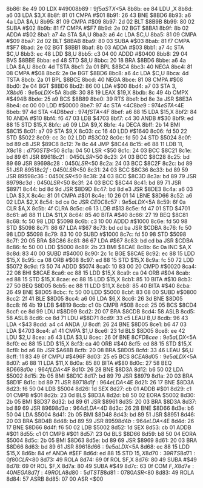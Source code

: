 8b86: 8e 49 00     LDX    #$4900
8b89: 9f 5a        STX    <$5A
8b8b: ee 84        LDU    ,X
8b8d: a6 03        LDA    $3,X
8b8f: 81 01        CMPA   #$01
8b91: 26 43        BNE    $8BD6
8b93: a6 4a        LDA    $A,U
8b95: 81 09        CMPA   #$09
8b97: 2d 02        BLT    $8B9B
8b99: 80 02        SUBA   #$02
8b9b: 81 f7        CMPA   #$F7
8b9d: 2e 02        BGT    $8BA1
8b9f: 8b 02        ADDA   #$02
8ba1: a7 4a        STA    $A,U
8ba3: a6 4c        LDA    $C,U
8ba5: 81 09        CMPA   #$09
8ba7: 2d 02        BLT    $8BAB
8ba9: 80 03        SUBA   #$03
8bab: 81 f7        CMPA   #$F7
8bad: 2e 02        BGT    $8BB1
8baf: 8b 03        ADDA   #$03
8bb1: a7 4c        STA    $C,U
8bb3: ec 48        LDD    $8,U
8bb5: c3 04 00     ADDD   #$0400
8bb8: 29 04        BVS    $8BBE
8bba: ed 48        STD    $8,U
8bbc: 20 18        BRA    $8BD6
8bbe: a6 4a        LDA    $A,U
8bc0: 4d           TSTA
8bc1: 2a 01        BPL    $8BC4
8bc3: 40           NEGA
8bc4: 81 08        CMPA   #$08
8bc6: 2e 0e        BGT    $8BD6
8bc8: a6 4c        LDA    $C,U
8bca: 4d           TSTA
8bcb: 2a 01        BPL    $8BCE
8bcd: 40           NEGA
8bce: 81 08        CMPA   #$08
8bd0: 2e 04        BGT    $8BD6
8bd2: 86 00        LDA    #$00
8bd4: a7 03        STA    $3,X
8bd6: 9e 5a        LDX    <$5A
8bd8: 30 88 19     LEAX   $19,X
8bdb: 8c 49 4b     CMPX   #$494B
8bde: 25 a9        BCS    $8B89
8be0: 39           RTS
8be1: bd 8e 3a     JSR    $8E3A
8be4: cc 00 00     LDD    #$0000
8be7: 97 4c        STA    <$4C
8be9: 97 4e        STA    <$4E
8beb: 97 4d        STA    <$4D
8bed: 97 4f        STA    <$4F
8bef: a6 88 15     LDA    $15,X
8bf2: 84 10        ANDA   #$10
8bf4: f6 47 03     LDB    $4703
8bf7: c4 30        ANDB   #$30
8bf9: ed 88 15     STD    $15,X
8bfc: a6 09        LDA    $9,X
8bfe: 4a           DECA
8bff: 2b 14        BMI    $8C15
8c01: a7 09        STA    $9,X
8c03: cc 16 40     LDD    #$1640
8c06: fd 50 22     STD    $5022
8c09: cc 3c 02     LDD    #$3C02
8c0c: fd 50 24     STD    $5024
8c0f: bd 89 c8     JSR    $89C8
8c12: 7e 8c 44     JMP    $8C44
8c15: e6 88 11     LDB    $11,X
8c18: d7 50        STB    <$50
8c1a: 04 50        LSR    <$50
8c1c: 24 03        BCC    $8C21
8c1e: bd 89 61     JSR    $8961
8c21: 04 50        LSR    <$50
8c23: 24 03        BCC    $8C28
8c25: bd 89 69     JSR    $8969
8c28: 04 50        LSR    <$50
8c2a: 24 03        BCC    $8C2F
8c2c: bd 89 51     JSR    $8951
8c2f: 04 50        LSR    <$50
8c31: 24 03        BCC    $8C36
8c33: bd 89 59     JSR    $8959
8c36: 04 50        LSR    <$50
8c38: 24 03        BCC    $8C3D
8c3a: bd 89 79     JSR    $8979
8c3d: 04 50        LSR    <$50
8c3f: 24 03        BCC    $8C44
8c41: bd 89 71     JSR    $8971
8c44: bd 8d 9d     JSR    $8D9D
8c47: bd 8d e3     JSR    $8DE3
8c4a: a6 03        LDA    $3,X
8c4c: 81 01        CMPA   #$01
8c4e: 10 26 01 14  LBNE   $8D66
8c52: a6 02        LDA    $2,X
8c54: bd ce 0c     JSR    $CE0C
8c57: 9e 5a        LDX    <$5A
8c59: 6f 0a        CLR    $A,X
8c5b: 4f           CLRA
8c5c: c6 13        LDB    #$13
8c5e: fd 47 01     STD    $4701
8c61: a6 88 11     LDA    $11,X
8c64: 85 40        BITA   #$40
8c66: 27 19        BEQ    $8C81
8c68: fc 50 98     LDD    $5098
8c6b: c3 10 00     ADDD   #$1000
8c6e: fd 50 98     STD    $5098
8c71: 86 67        LDA    #$67
8c73: bd cd ba     JSR    $CDBA
8c76: fc 50 98     LDD    $5098
8c79: 83 10 00     SUBD   #$1000
8c7c: fd 50 98     STD    $5098
8c7f: 20 05        BRA    $8C86
8c81: 86 67        LDA    #$67
8c83: bd cd ba     JSR    $CDBA
8c86: fc 50 00     LDD    $5000
8c89: 2b 23        BMI    $8CAE
8c8b: 6c 0a        INC    $A,X
8c8d: 83 40 00     SUBD   #$4000
8c90: 2c 1c        BGE    $8CAE
8c92: ec 88 15     LDD    $15,X
8c95: ca 08        ORB    #$08
8c97: ed 88 15     STD    $15,X
8c9a: fc 50 72     LDD    $5072
8c9d: f3 50 74     ADDD   $5074
8ca0: 10 83 00 20  CMPD   #$0020
8ca4: 22 08        BHI    $8CAE
8ca6: ec 88 15     LDD    $15,X
8ca9: ca 04        ORB    #$04
8cab: ed 88 15     STD    $15,X
8cae: ec 88 15     LDD    $15,X
8cb1: 85 10        BITA   #$10
8cb3: 27 50        BEQ    $8D05
8cb5: ec 88 11     LDD    $11,X
8cb8: 85 40        BITA   #$40
8cba: 26 49        BNE    $8D05
8cbc: fc 50 00     LDD    $5000
8cbf: 83 08 00     SUBD   #$0800
8cc2: 2f 41        BLE    $8D05
8cc4: a6 06        LDA    $6,X
8cc6: 26 3d        BNE    $8D05
8cc8: f6 4b 19     LDB    $4B19
8ccb: c1 0b        CMPB   #$0B
8ccd: 25 05        BCS    $8CD4
8ccf: ce 8d 99     LDU    #$8D99
8cd2: 20 07        BRA    $8CDB
8cd4: 58           ASLB
8cd5: 58           ASLB
8cd6: ce 8d 71     LDU    #$8D71
8cd9: 33 c5        LEAU   B,U
8cdb: 96 43        LDA    <$43
8cdd: a4 c4        ANDA   ,U
8cdf: 26 24        BNE    $8D05
8ce1: b6 47 03     LDA    $4703
8ce4: a1 41        CMPA   $1,U
8ce6: 23 1d        BLS    $8D05
8ce8: ee 42        LDU    $2,U
8cea: a6 43        LDA    $3,U
8cec: 26 0f        BNE    $8CFD
8cee: 9e 5a        LDX    <$5A
8cf0: ec 88 15     LDD    $15,X
8cf3: ca 40        ORB    #$40
8cf5: ed 88 15     STD    $15,X
8cf8: bd a6 8b     JSR    $A68B
8cfb: 20 08        BRA    $8D05
8cfd: 33 46        LEAU   $6,U
8cff: 11 83 49 6f  CMPU   #$496F
8d03: 25 e5        BCS    $8CEA
8d05: 9e 5a        LDX    <$5A
8d07: a6 88 11     LDA    $11,X
8d0a: 85 80        BITA   #$80
8d0c: 27 58        BEQ    $8D66
8d0e: 96 4f        LDA    <$4F
8d10: 26 28        BNE    $8D3A
8d12: b6 50 02     LDA    $5002
8d15: 2b 05        BMI    $8D1C
8d17: bd 89 79     JSR    $8979
8d1a: 20 03        BRA    $8D1F
8d1c: bd 89 71     JSR    $8971
8d1f: 96 4e        LDA    <$4E
8d21: 26 17        BNE    $8D3A
8d23: f6 50 04     LDB    $5004
8d26: 1d           SEX
8d27: cb 01        ADDB   #$01
8d29: c1 01        CMPB   #$01
8d2b: 23 0d        BLS    $8D3A
8d2d: b8 50 02     EORA   $5002
8d30: 2b 05        BMI    $8D37
8d32: bd 89 61     JSR    $8961
8d35: 20 03        BRA    $8D3A
8d37: bd 89 69     JSR    $8969
8d3a: 96 4d        LDA    <$4D
8d3c: 26 28        BNE    $8D66
8d3e: b6 50 04     LDA    $5004
8d41: 2b 05        BMI    $8D48
8d43: bd 89 51     JSR    $8951
8d46: 20 03        BRA    $8D4B
8d48: bd 89 59     JSR    $8959
8d4b: 96 4e        LDA    <$4E
8d4d: 26 17        BNE    $8D66
8d4f: f6 50 02     LDB    $5002
8d52: 1d           SEX
8d53: cb 01        ADDB   #$01
8d55: c1 01        CMPB   #$01
8d57: 23 0d        BLS    $8D66
8d59: b8 50 04     EORA   $5004
8d5c: 2b 05        BMI    $8D63
8d5e: bd 89 69     JSR    $8969
8d61: 20 03        BRA    $8D66
8d63: bd 89 61     JSR    $8961
8d66: 9e 5a        LDX    <$5A
8d68: ec 88 15     LDD    $15,X
8d6b: 84 ef        ANDA   #$EF
8d6d: ed 88 15     STD    $15,X
8d70: 39           RTS
8d71: 0f 80        CLR    <$80
8d73: 49           ROLA
8d74: 69 0f        ROL    $F,X
8d76: 80 49        SUBA   #$49
8d78: 69 0f        ROL    $F,X
8d7a: 80 49        SUBA   #$49
8d7c: 63 0f        COM    $F,X
8d7e: 40           NEGA
8d7f: 49           ROLA
8d80: 5d           TSTB
8d81: 07 80        ASR    <$80
8d83: 49           ROLA
8d84: 57           ASRB
8d85: 07 00        ASR    <$00
